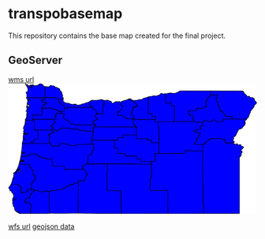 # transpobasemap

This repository contains the base map created for the final project. 

## GeoServer

[wms url](http://localhost:8080/geoserver/ceoas/wms?service=WMS&version=1.1.0&request=GetMap&layers=ceoas:ore_counties&styles=&bbox=-124.56670504390223,41.991794810535794,-116.46326242572455,46.23731681568611&width=768&height=402&srs=EPSG:4326&format=application/openlayers)
![oregon county](img/ceoas-ore_counties.png)

[wfs url](http://localhost:8080/geoserver/ceoas/ows?service=WFS&version=1.0.0&request=GetFeature&typeName=ceoas:ore_counties&maxFeatures=50&outputFormat=application%2Fjson)
[geojson data](asset/ore_counties.geojson)


